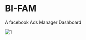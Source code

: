 # BI-FAM
A facebook Ads Manager Dashboard

![1](https://user-images.githubusercontent.com/47888237/107133314-36bca980-68e7-11eb-9c16-9dd15570fba9.PNG)


